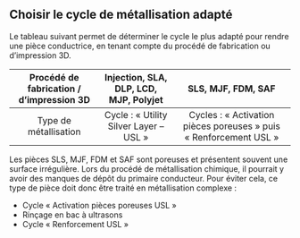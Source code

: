 ## Choisir le cycle de métallisation adapté

Le tableau suivant permet de déterminer le cycle le plus adapté pour rendre une pièce conductrice, en tenant compte du procédé de fabrication ou d’impression 3D.

| Procédé de fabrication / d’impression 3D | Injection, SLA, DLP, LCD, MJP, Polyjet | SLS, MJF, FDM, SAF |
|:----------:|:---------:|:-------:|
| Type de métallisation | Cycle : « Utility Silver Layer – USL » | Cycles : « Activation pièces poreuses » puis « Renforcement USL » |

Les pièces SLS, MJF, FDM et SAF sont poreuses et présentent souvent une surface irrégulière. Lors du procédé de métallisation chimique, il pourrait y avoir des manques de dépôt du primaire conducteur. Pour éviter cela, ce type de pièce doit donc être traité en métallisation complexe :

- Cycle « Activation pièces poreuses USL »
- Rinçage en bac à ultrasons
- Cycle « Renforcement USL »

